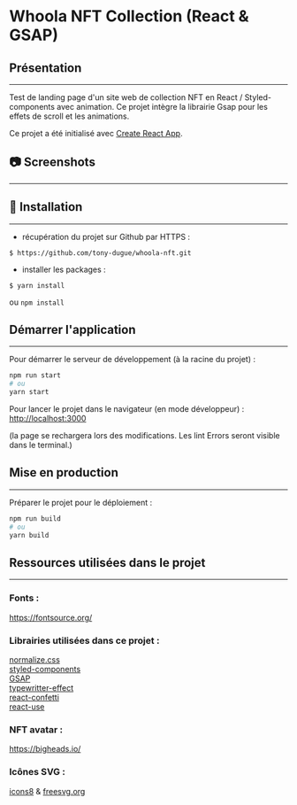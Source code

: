 # Whoola NFT Collection (React & GSAP)

## Présentation
***

Test de landing page d'un site web de collection NFT en React / Styled-components avec animation. 
Ce projet intègre la librairie Gsap pour les effets de scroll et les animations.

Ce projet a été initialisé avec [Create React App](https://github.com/facebook/create-react-app).

## 📷 Screenshots
***


## 🚀 Installation
***

- récupération du projet sur Github par HTTPS :

```shell script
$ https://github.com/tony-dugue/whoola-nft.git
```

- installer les packages :
```shell script
$ yarn install
```
ou `npm install`

## Démarrer l'application
***

Pour démarrer le serveur de développement (à la racine du projet) :
```bash
npm run start
# ou
yarn start
```

Pour lancer le projet dans le navigateur (en mode développeur) :
[http://localhost:3000](http://localhost:3000)

(la page se rechargera lors des modifications.
Les lint Errors seront visible dans le terminal.)

## Mise en production
***

Préparer le projet pour le déploiement :

```bash
npm run build
# ou
yarn build
```

## Ressources utilisées dans le projet
***

### Fonts :
https://fontsource.org/ <br />

### Librairies utilisées dans ce projet :

[normalize.css](https://necolas.github.io/normalize.css/) <br />
[styled-components](https://styled-components.com/docs/advanced) <br />
[GSAP](https://greensock.com/gsap/) <br />
[typewritter-effect](https://www.npmjs.com/package/typewriter-effect) <br />
[react-confetti](https://www.npmjs.com/package/react-confetti) <br />
[react-use](https://www.npmjs.com/package/react-use) <br />

### NFT avatar :

https://bigheads.io/

### Icônes SVG :


[icons8](https://icons8.com/) & 
[freesvg.org](https://freesvg.org/) <br />
